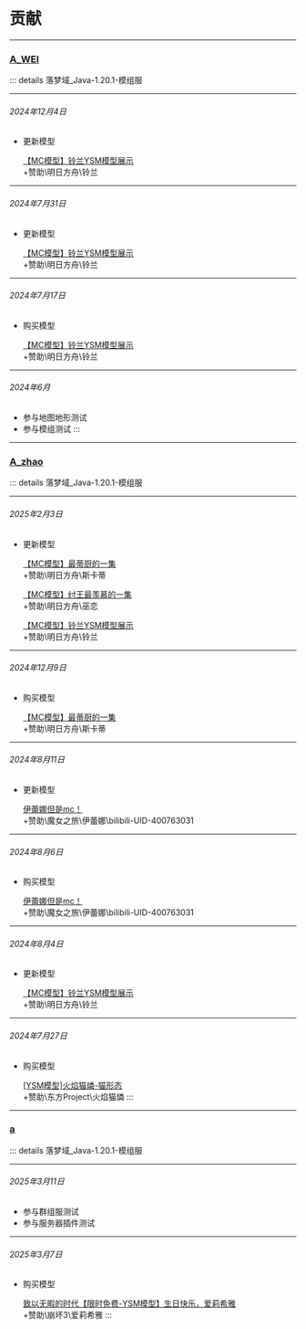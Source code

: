 
# 贡献

---

### [A_WEI](../../成员/外部成员/阿伟/阿伟.md)
::: details 落梦域_Java-1.20.1-模组服

---

###### 2024年12月4日
- 更新模型

    [【MC模型】铃兰YSM模型展示](https://www.bilibili.com/video/BV1Az42187p2/)
    <br>
    +赞助\明日方舟\铃兰

---

###### 2024年7月31日
- 更新模型

    [【MC模型】铃兰YSM模型展示](https://www.bilibili.com/video/BV1Az42187p2/)
    <br>
    +赞助\明日方舟\铃兰

---

###### 2024年7月17日
- 购买模型

    [【MC模型】铃兰YSM模型展示](https://www.bilibili.com/video/BV1Az42187p2/)
    <br>
    +赞助\明日方舟\铃兰

---

###### 2024年6月
- 参与地图地形测试
- 参与模组测试
:::




























---

### [A_zhao](../../成员/外部成员/朝久暮/朝久暮.md)
::: details 落梦域_Java-1.20.1-模组服

---

###### 2025年2月3日
- 更新模型

    [【MC模型】最蒂厨的一集](https://www.bilibili.com/video/BV1Cu2CYUEJp/)
    <br>
    +赞助\明日方舟\斯卡蒂

    [【MC模型】纣王最羡慕的一集](https://www.bilibili.com/video/BV1ZJeJehEju/)
    <br>
    +赞助\明日方舟\巫恋

    [【MC模型】铃兰YSM模型展示](https://www.bilibili.com/video/BV1Az42187p2/)
    <br>
    +赞助\明日方舟\铃兰

---

###### 2024年12月9日
- 购买模型

    [【MC模型】最蒂厨的一集](https://www.bilibili.com/video/BV1Cu2CYUEJp/)
    <br>
    +赞助\明日方舟\斯卡蒂

---

###### 2024年8月11日
- 更新模型

    [伊蕾娜但是mc！](https://www.bilibili.com/video/BV1qr421M7C8/)
    <br>
    +赞助\魔女之旅\伊蕾娜\bilibili-UID-400763031

---

###### 2024年8月6日
- 购买模型

    [伊蕾娜但是mc！](https://www.bilibili.com/video/BV1qr421M7C8/)
    <br>
    +赞助\魔女之旅\伊蕾娜\bilibili-UID-400763031

---

###### 2024年8月4日
- 更新模型

    [【MC模型】铃兰YSM模型展示](https://www.bilibili.com/video/BV1Az42187p2/)
    <br>
    +赞助\明日方舟\铃兰

---

###### 2024年7月27日
- 购买模型

    [[YSM模型]火焰猫燐-猫形态](https://www.bilibili.com/video/BV1Vw4m1y7ro/)
    <br>
    +赞助\东方Project\火焰猫燐
:::





















---

### [a](../../成员/外部成员/a/a.md)
::: details 落梦域_Java-1.20.1-模组服

---

###### 2025年3月11日
- 参与群组服测试
- 参与服务器插件测试
---

###### 2025年3月7日
- 购买模型

    [致以无暇的时代【限时免费-YSM模型】生日快乐，爱莉希雅](https://www.bilibili.com/video/BV1p4m2YZENz/)
    <br>
    +赞助\崩坏3\爱莉希雅
:::
